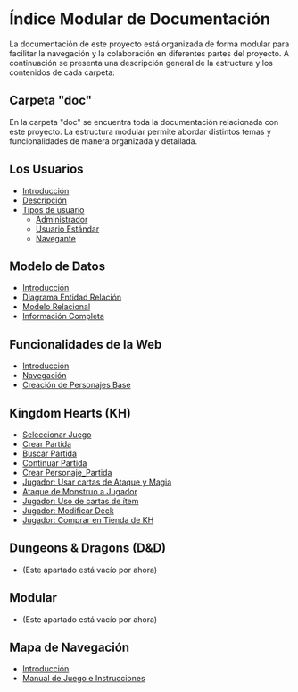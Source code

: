 # Índice Modular de Documentación

La documentación de este proyecto está organizada de forma modular para facilitar la navegación y la colaboración en diferentes partes del proyecto. A continuación se presenta una descripción general de la estructura y los contenidos de cada carpeta:

## Carpeta "doc"

En la carpeta "doc" se encuentra toda la documentación relacionada con este proyecto. La estructura modular permite abordar distintos temas y funcionalidades de manera organizada y detallada.

## Los Usuarios
- [Introducción](./doc/usuarios/introduccion.md)
- [Descripción](./doc/usuarios/descripcion.md)
- [Tipos de usuario](./doc/usuarios/tipos_de_usuario.md)
    - [Administrador](./doc/usuarios/administrador.md)
    - [Usuario Estándar](./doc/usuarios/usuario_estandar.md)
    - [Navegante](./doc/usuarios/navegante.md)

## Modelo de Datos
- [Introducción](./doc/modelo_de_datos/introduccion.md)
- [Diagrama Entidad Relación](./doc/modelo_de_datos/diagrama_entidad_relacion.md)
- [Modelo Relacional](./doc/modelo_de_datos/modelo_relacional.md)
- [Información Completa](./doc/modelo_de_datos/informacion_completa.md)

## Funcionalidades de la Web
- [Introducción](./doc/funcionalidad_de_la_web/introduccion.md)
- [Navegación](./doc/funcionalidad_de_la_web/navegacion.md)
- [Creación de Personajes Base](./doc/funcionalidad_de_la_web/crear_personajes_base.md)

## Kingdom Hearts (KH)
- [Seleccionar Juego](./doc/funcionalidad_de_la_web/kh/seleccionar_juego.md)
- [Crear Partida](./doc/funcionalidad_de_la_web/kh/crear_partida.md)
- [Buscar Partida](./doc/funcionalidad_de_la_web/kh/buscar_partida.md)
- [Continuar Partida](./doc/funcionalidad_de_la_web/kh/continuar_partida.md)
- [Crear Personaje_Partida](./doc/funcionalidad_de_la_web/kh/crear_personaje_partida.md)
- [Jugador: Usar cartas de Ataque y Magia](./doc/funcionalidad_de_la_web/kh/usar_cartas_de_ataque_y_magia.md)
- [Ataque de Monstruo a Jugador](./doc/funcionalidad_de_la_web/kh/ataque_de_monstruo_a_jugador.md)
- [Jugador: Uso de cartas de ítem](./doc/funcionalidad_de_la_web/kh/uso_de_cartas_de_item.md)
- [Jugador: Modificar Deck](./doc/funcionalidad_de_la_web/kh/modificar_deck.md)
- [Jugador: Comprar en Tienda de KH](./doc/funcionalidad_de_la_web/kh/comprar_en_tienda.md)

## Dungeons & Dragons (D&D)
- (Este apartado está vacío por ahora)

## Modular
- (Este apartado está vacío por ahora)

## Mapa de Navegación
- [Introducción](./doc/mapa_de_navegacion/introduccion.md)
- [Manual de Juego e Instrucciones](./doc/mapa_de_navegacion/manual_de_juego_e_instrucciones.md)

